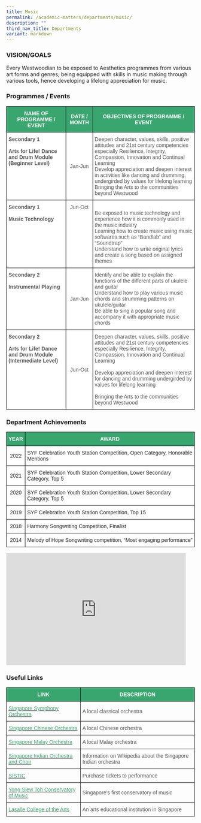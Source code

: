 ```yaml
---
title: Music
permalink: /academic-matters/departments/music/
description: ""
third_nav_title: Departments
variant: markdown
---
```

### VISION/GOALS

Every Westwoodian to be exposed to Aesthetics programmes from various art forms and genres; being equipped with skills in music making through various tools, hence developing a lifelong appreciation for music.

### Programmes / Events

<style type="text/css">
.tg  {border-collapse:collapse;border-spacing:0;}
.tg td{border-color:black;border-style:solid;border-width:1px;font-family:Arial, sans-serif;font-size:14px;
  overflow:hidden;padding:10px 5px;word-break:normal;}
.tg th{border-color:black;border-style:solid;border-width:1px;font-family:Arial, sans-serif;font-size:14px;
  font-weight:normal;overflow:hidden;padding:10px 5px;word-break:normal;}
.tg .tg-k0s0{background-color:#3AA66F;color:#FFF;font-weight:bold;text-align:center;vertical-align:middle}
.tg .tg-ftsx{background-color:#FFF;color:#565656;text-align:center;vertical-align:top}
.tg .tg-qrq8{background-color:#FFF;color:#565656;font-weight:bold;text-align:left;vertical-align:top}
.tg .tg-kggv{background-color:#FFF;color:#565656;text-align:center;vertical-align:middle}
.tg .tg-njgx{background-color:#FFF;color:#565656;text-align:left;vertical-align:top}
.tg .tg-mwz3{background-color:#FFF;color:#565656;text-align:left;vertical-align:middle}
</style>
<table class="tg">
<thead>
  <tr>
    <th class="tg-k0s0"><span style="color:#FFF;background-color:#3AA66F">NAME OF PROGRAMME / EVENT</span></th>
    <th class="tg-k0s0"><span style="color:#FFF;background-color:#3AA66F">DATE / MONTH</span></th>
    <th class="tg-k0s0"><span style="color:#FFF;background-color:#3AA66F">OBJECTIVES OF PROGRAMME / EVENT</span></th>
  </tr>
</thead>
<tbody>
  <tr>
    <td class="tg-qrq8">Secondary 1<br><br><span style="color:#565656">Arts for Life! Dance and Drum Module (Beginner Level) </span><br><br></td>
    <td class="tg-kggv"><span style="color:#565656">Jan-Jun</span></td>
    <td class="tg-njgx">Deepen character, values, skills, positive attitudes and 21st century competencies especially Resilience, Integrity, Compassion, Innovation and Continual Learning<br>Develop appreciation and deepen interest in activities like dancing and drumming, undergirded by values for lifelong learning<br>Bringing the Arts to the communities beyond Westwood</td>
  </tr>
  <tr>
    <td class="tg-qrq8">Secondary 1<br><br><span style="color:#565656">Music Technology</span></td>
    <td class="tg-ftsx"><span style="background-color:initial"> Jun-Oct</span><br></td>
    <td class="tg-njgx"><br>Be exposed to music technology and experience how it is commonly used in the music industry<br>Learning how to create music using music softwares such as “Bandlab” and “Soundtrap”<br>Understand how to write original lyrics and create a song based on assigned themes </td>
  </tr>
  <tr>
    <td class="tg-qrq8">Secondary 2<br><br><span style="color:#565656">Instrumental Playing</span></td>
    <td class="tg-kggv"><span style="color:#565656">Jan-Jun</span></td>
    <td class="tg-njgx">Identify and be able to explain the functions of the different parts of ukulele and guitar <br>Understand how to play various music chords and strumming patterns on ukulele/guitar <br>Be able to sing a popular song and accompany it with appropriate music chords</td>
  </tr>
  <tr>
    <td class="tg-qrq8">Secondary 2<br><br><span style="color:#565656">Arts for Life! Dance and Drum Module (Intermediate Level)</span></td>
    <td class="tg-kggv"><span style="color:#565656">Jun-Oct</span></td>
    <td class="tg-mwz3"><span style="color:#565656">Deepen character, values, skills, positive attitudes and 21st century competencies especially Resilience, Integrity, Compassion, Innovation and Continual Learning</span><br><br><span style="color:#565656">Develop appreciation and deepen interest for dancing and drumming undergirded by values for lifelong learning</span><br><br><span style="color:#565656">Bringing the Arts to the communities beyond Westwood</span></td>
  </tr>
</tbody>
</table>

### Department Achievements

<style type="text/css">
.tg  {border-collapse:collapse;border-spacing:0;}
.tg td{border-color:black;border-style:solid;border-width:1px;font-family:Arial, sans-serif;font-size:14px;
  overflow:hidden;padding:10px 5px;word-break:normal;}
.tg th{border-color:black;border-style:solid;border-width:1px;font-family:Arial, sans-serif;font-size:14px;
  font-weight:normal;overflow:hidden;padding:10px 5px;word-break:normal;}
.tg .tg-k0s0{background-color:#3AA66F;color:#FFF;font-weight:bold;text-align:center;vertical-align:middle}
.tg .tg-a3j2{background-color:#FFF;color:#222;text-align:center;vertical-align:middle}
.tg .tg-1ppo{background-color:#FFF;color:#222;text-align:left;vertical-align:middle}
.tg .tg-lygy{background-color:#FFF;color:#222;text-align:center;vertical-align:top}
.tg .tg-tsok{background-color:#FFF;color:#222;text-align:left;vertical-align:top}
</style>
<table class="tg">
<thead>
  <tr>
    <th class="tg-k0s0"><span style="color:#FFF;background-color:#3AA66F">YEAR</span></th>
    <th class="tg-k0s0"><span style="color:#FFF;background-color:#3AA66F">AWARD</span></th>
  </tr>
</thead>
<tbody>
	<tr>
    <td class="tg-a3j2"><span style="color:#222;background-color:#FFF"> 2022</span></td>
    <td class="tg-1ppo"><span style="color:#222;background-color:#FFF">SYF Celebration Youth Station Competition, Open Category, Honorable Mentions</span></td>
  </tr>
  <tr>
    <td class="tg-a3j2"><span style="color:#222;background-color:#FFF"> 2021</span></td>
    <td class="tg-1ppo"><span style="color:#222;background-color:#FFF">SYF Celebration Youth Station Competition, Lower Secondary Category, Top 5</span></td>
  </tr>
  <tr>
    <td class="tg-lygy"> 2020</td>
    <td class="tg-tsok">SYF Celebration Youth Station Competition, Lower Secondary Category, Top 5</td>
  </tr>
  <tr>
    <td class="tg-lygy"> 2019</td>
    <td class="tg-tsok">SYF Celebration Youth Station Competition, Top 15</td>
  </tr>
  <tr>
    <td class="tg-lygy">  2018 </td>
    <td class="tg-tsok">Harmony Songwriting Competition, Finalist    </td>
  </tr>
  <tr>
    <td class="tg-lygy">2014</td>
    <td class="tg-tsok">Melody of Hope Songwriting competition, “Most engaging performance” </td>
  </tr>
</tbody>
</table>

<iframe allowfullscreen="true" height="299" width="480" frameborder="0" src="https://docs.google.com/presentation/d/e/2PACX-1vQmmcrY1oADPZjigkQ-VXKvQgf1v9FY_qBMxFtgpfGaBrBEluaUR80Rz8CSJhtINdDxtpjbMXtbRL7U/embed?start=true&amp;loop=true&amp;delayms=3000"></iframe>

### Useful Links

<style type="text/css">
.tg  {border-collapse:collapse;border-spacing:0;}
.tg td{border-color:black;border-style:solid;border-width:1px;font-family:Arial, sans-serif;font-size:14px;
  overflow:hidden;padding:10px 5px;word-break:normal;}
.tg th{border-color:black;border-style:solid;border-width:1px;font-family:Arial, sans-serif;font-size:14px;
  font-weight:normal;overflow:hidden;padding:10px 5px;word-break:normal;}
.tg .tg-mfrk{color:#3AA66F;text-align:left;vertical-align:top}
.tg .tg-k0s0{background-color:#3AA66F;color:#FFF;font-weight:bold;text-align:center;vertical-align:middle}
.tg .tg-v4io{color:#565656;text-align:left;vertical-align:middle}
</style>
<table class="tg">
<thead>
  <tr>
    <th class="tg-k0s0"><span style="color:#FFF;background-color:#3AA66F">LINK</span></th>
    <th class="tg-k0s0"><span style="color:#FFF;background-color:#3AA66F">DESCRIPTION</span></th>
  </tr>
</thead>
<tbody>
  <tr>
    <td class="tg-mfrk"><a href="http://www.sso.org.sg/"><span style="text-decoration:none;color:#3AA66F">Singapore Symphony Orchestra</span></a></td>
    <td class="tg-v4io"><span style="color:#565656">A local classical orchestra</span></td>
  </tr>
  <tr>
    <td class="tg-mfrk"><a href="https://www.sco.org.sg/"><span style="text-decoration:none;color:#3AA66F">Singapore Chinese Orchestra</span></a></td>
    <td class="tg-v4io"><span style="color:#565656">A local Chinese orchestra</span></td>
  </tr>
  <tr>
    <td class="tg-mfrk"><a href="http://www.omsyouth.blogspot.sg/"><span style="text-decoration:none;color:#3AA66F">Singapore Malay Orchestra</span></a></td>
    <td class="tg-v4io"><span style="color:#565656">A local Malay orchestra</span></td>
  </tr>
  <tr>
    <td class="tg-mfrk"><a href="http://en.wikipedia.org/wki/singapore_Indian_Orchestra_and%20_choir"><span style="text-decoration:none;color:#3AA66F">Singapore Indian Orchestra and Choir</span></a></td>
    <td class="tg-v4io"><span style="color:#565656">Information on Wikipedia about the Singapore Indian orchestra </span><br></td>
  </tr>
  <tr>
    <td class="tg-mfrk"><a href="http://www.sistic.com.sg/"><span style="text-decoration:none;color:#3AA66F">SISTIC</span></a></td>
    <td class="tg-v4io"><span style="color:#565656">Purchase tickets to performance</span></td>
  </tr>
  <tr>
    <td class="tg-mfrk"><a href="http://music.nus.edu.sg/"><span style="text-decoration:none;color:#3AA66F">Yong Siew Toh Conservatory of Music</span></a></td>
    <td class="tg-v4io"><span style="color:#565656">Singapore's first conservatory of music</span></td>
  </tr>
  <tr>
    <td class="tg-mfrk"><a href="http://www.lasalle.edu.sg/"><span style="text-decoration:none;color:#3AA66F">Lasalle College of the Arts</span></a></td>
    <td class="tg-v4io"><span style="color:#565656">An arts educational institution in Singapore</span></td>
  </tr>
</tbody>
</table>